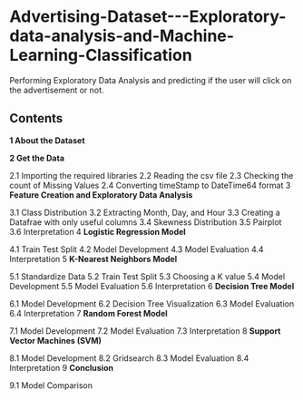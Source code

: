 # Advertising-Dataset---Exploratory-data-analysis-and-Machine-Learning-Classification
Performing Exploratory Data Analysis and predicting if the user will click on the advertisement or not.

## Contents 
**1 About the Dataset**

**2 Get the Data**

  2.1 Importing the required libraries
  2.2 Reading the csv file
  2.3 Checking the count of Missing Values
  2.4 Converting timeStamp to DateTime64 format
3 **Feature Creation and Exploratory Data Analysis**

  3.1 Class Distribution
  3.2 Extracting Month, Day, and Hour
  3.3 Creating a Datafrae with only useful columns
  3.4 Skewness Distribution
  3.5 Pairplot
  3.6 Interpretation
4 **Logistic Regression Model**

  4.1 Train Test Split
  4.2 Model Development
  4.3 Model Evaluation
  4.4 Interpretation
5 **K-Nearest Neighbors Model**

  5.1 Standardize Data
  5.2 Train Test Split
  5.3 Choosing a K value
  5.4 Model Development
  5.5 Model Evaluation
  5.6 Interpretation
6 **Decision Tree Model**

  6.1 Model Development
  6.2 Decision Tree Visualization
  6.3 Model Evaluation
  6.4 Interpretation
7 **Random Forest Model**

  7.1 Model Development
  7.2 Model Evaluation
  7.3 Interpretation
8 **Support Vector Machines (SVM)**

  8.1 Model Development
  8.2 Gridsearch
  8.3 Model Evaluation
  8.4 Interpretation
9 **Conclusion**

  9.1 Model Comparison
